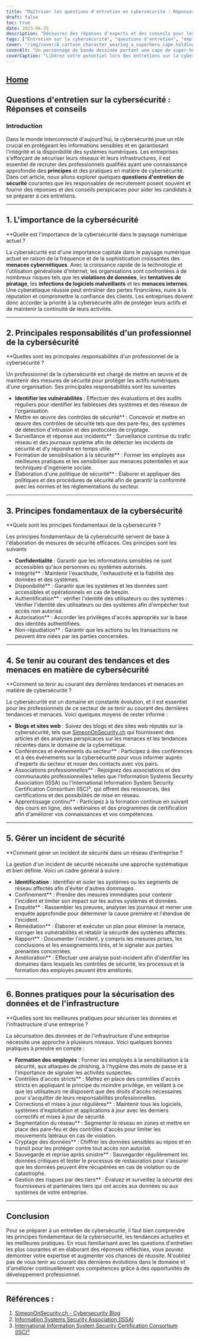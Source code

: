 ```yaml
---
title: "Maîtriser les questions d'entretien en cybersécurité : Réponses et conseils pour réussir"
draft: false
toc: true
date: 2023-06-25
description: "Découvrez des réponses d'experts et des conseils pour les questions d'entretien les plus courantes en matière de cybersécurité, afin de garantir votre réussite sur le marché du travail concurrentiel."
tags: ["Entretien sur la cybersécurité", "questions d'entretien", "emploi en cybersécurité", "carrière en cybersécurité", "conseils en matière de cybersécurité", "compétences en matière de cybersécurité", "professionnel de la cybersécurité", "tendances en matière de cybersécurité", "meilleures pratiques en matière de cybersécurité", "principes de cybersécurité", "certifications en cybersécurité", "blogs sur la cybersécurité", "conférences sur la cybersécurité", "éducation à la cybersécurité", "menaces de cybersécurité", "sécurité des réseaux", "la sécurité des données", "incident response", "contrôles de sécurité", "formation des employés", "les contrôles d'accès", "cryptage des données", "segmentation du réseau", "sauvegarde et récupération", "gestion des risques pour les tiers", "sensibilisation à la cybersécurité", "mises à jour sur la cybersécurité", "vulnérabilités en matière de cybersécurité", "réglementation en matière de cybersécurité"]
cover: "/img/cover/A_cartoon_character_wearing_a_superhero_cape_holding_a_shie.png"
coverAlt: "Un personnage de bande dessinée portant une cape de super-héros et tenant un bouclier sur lequel figure un symbole de cadenas."
coverCaption: "Libérez votre potentiel lors des entretiens sur la cybersécurité."
---
```


## [Home](/cyber-security-career-playbook-start/)

## Questions d'entretien sur la cybersécurité : Réponses et conseils

### Introduction

Dans le monde interconnecté d'aujourd'hui, la cybersécurité joue un rôle crucial en protégeant les informations sensibles et en garantissant l'intégrité et la disponibilité des systèmes numériques. Les entreprises s'efforçant de sécuriser leurs réseaux et leurs infrastructures, il est essentiel de recruter des professionnels qualifiés ayant une connaissance approfondie des **principes** et des pratiques en matière de cybersécurité. Dans cet article, nous allons explorer quelques **questions d'entretien de sécurité** courantes que les responsables de recrutement posent souvent et fournir des réponses et des conseils perspicaces pour aider les candidats à se préparer à ces entretiens.

______

## 1. L'importance de la cybersécurité

**Quelle est l'importance de la cybersécurité dans le paysage numérique actuel ?

La cybersécurité est d'une importance capitale dans le paysage numérique actuel en raison de la fréquence et de la sophistication croissantes des **menaces cybernétiques**. Avec la croissance rapide de la technologie et l'utilisation généralisée d'Internet, les organisations sont confrontées à de nombreux risques tels que les **violations de données**, les **tentatives de piratage**, les **infections de logiciels malveillants** et les **menaces internes**. Une cyberattaque réussie peut entraîner des pertes financières, nuire à la réputation et compromettre la confiance des clients. Les entreprises doivent donc accorder la priorité à la cybersécurité afin de protéger leurs actifs et de maintenir la continuité de leurs activités.

______

## 2. Principales responsabilités d'un professionnel de la cybersécurité

**Quelles sont les principales responsabilités d'un professionnel de la cybersécurité ?

Un professionnel de la cybersécurité est chargé de mettre en œuvre et de maintenir des mesures de sécurité pour protéger les actifs numériques d'une organisation. Ses principales responsabilités sont les suivantes

- **Identifier les vulnérabilités** : Effectuer des évaluations et des audits réguliers pour identifier les faiblesses des systèmes et des réseaux de l'organisation.
- Mettre en œuvre des contrôles de sécurité** : Concevoir et mettre en œuvre des contrôles de sécurité tels que des pare-feu, des systèmes de détection d'intrusion et des protocoles de cryptage.
- Surveillance et réponse aux incidents** : Surveillance continue du trafic réseau et des journaux système afin de détecter les incidents de sécurité et d'y répondre en temps utile.
- Formation de sensibilisation à la sécurité** : Former les employés aux meilleures pratiques et les sensibiliser aux menaces potentielles et aux techniques d'ingénierie sociale.
- Élaboration d'une politique de sécurité** : Élaborer et appliquer des politiques et des procédures de sécurité afin de garantir la conformité avec les normes et les réglementations du secteur.

______

## 3. Principes fondamentaux de la cybersécurité

**Quels sont les principes fondamentaux de la cybersécurité ?

Les principes fondamentaux de la cybersécurité servent de base à l'élaboration de mesures de sécurité efficaces. Ces principes sont les suivants

- **Confidentialité** : Garantir que les informations sensibles ne sont accessibles qu'aux personnes ou systèmes autorisés.
- Intégrité** : Maintenir l'exactitude, l'exhaustivité et la fiabilité des données et des systèmes.
- Disponibilité** : Garantir que les systèmes et les données sont accessibles et opérationnels en cas de besoin.
- Authentification** : vérifier l'identité des utilisateurs ou des systèmes : Vérifier l'identité des utilisateurs ou des systèmes afin d'empêcher tout accès non autorisé.
- Autorisation** : Accorder les privilèges d'accès appropriés sur la base des identités authentifiées.
- Non-répudiation** : Garantir que les actions ou les transactions ne peuvent être niées par les parties concernées.

______

## 4. Se tenir au courant des tendances et des menaces en matière de cybersécurité

**Comment se tenir au courant des dernières tendances et menaces en matière de cybersécurité ?

La cybersécurité est un domaine en constante évolution, et il est essentiel pour les professionnels de ce secteur de se tenir au courant des dernières tendances et menaces. Voici quelques moyens de rester informé :

- **Blogs et sites web** : Suivez des blogs et des sites web réputés sur la cybersécurité, tels que [SimeonOnSecurity.ch](https://www.simeononsecurity.ch/) qui fournissent des articles et des analyses perspicaces sur les menaces et les tendances récentes dans le domaine de la cybernétique.
- Conférences et événements du secteur** : Participez à des conférences et à des événements sur la cybersécurité pour vous informer auprès d'experts du secteur et nouer des contacts avec vos pairs.
- Associations professionnelles** : Rejoignez des associations et des communautés professionnelles telles que l'Information Systems Security Association (ISSA) ou l'International Information System Security Certification Consortium (ISC)², qui offrent des ressources, des certifications et des possibilités de mise en réseau.
- Apprentissage continu** : Participez à la formation continue en suivant des cours en ligne, des webinaires et des programmes de certification afin d'améliorer vos connaissances et vos compétences.

______

## 5. Gérer un incident de sécurité

**Comment gérer un incident de sécurité dans un réseau d'entreprise ?

La gestion d'un incident de sécurité nécessite une approche systématique et bien définie. Voici un cadre général à suivre :

- **Identification** : Identifier et isoler les systèmes ou les segments de réseau affectés afin d'éviter d'autres dommages.
- Confinement** : Prendre des mesures immédiates pour contenir l'incident et limiter son impact sur les autres systèmes et données.
- Enquête** : Rassembler les preuves, analyser les journaux et mener une enquête approfondie pour déterminer la cause première et l'étendue de l'incident.
- Remédiation** : Élaborer et exécuter un plan pour éliminer la menace, corriger les vulnérabilités et rétablir la sécurité des systèmes affectés.
- Rapport** : Documenter l'incident, y compris les mesures prises, les conclusions et les enseignements tirés, et le signaler aux parties prenantes concernées.
- Amélioration** : Effectuer une analyse post-incident afin d'identifier les domaines dans lesquels les contrôles de sécurité, les processus et la formation des employés peuvent être améliorés.

______

## 6. Bonnes pratiques pour la sécurisation des données et de l'infrastructure

**Quelles sont les meilleures pratiques pour sécuriser les données et l'infrastructure d'une entreprise ?

La sécurisation des données et de l'infrastructure d'une entreprise nécessite une approche à plusieurs niveaux. Voici quelques bonnes pratiques à prendre en compte :

- **Formation des employés** : Former les employés à la sensibilisation à la sécurité, aux attaques de phishing, à l'hygiène des mots de passe et à l'importance de signaler les activités suspectes.
- Contrôles d'accès stricts** : Mettez en place des contrôles d'accès stricts en appliquant le principe du moindre privilège, en veillant à ce que les utilisateurs ne disposent que des droits d'accès nécessaires pour s'acquitter de leurs responsabilités professionnelles.
- Corrections et mises à jour régulières** : Maintenir tous les logiciels, systèmes d'exploitation et applications à jour avec les derniers correctifs et mises à jour de sécurité.
- Segmentation du réseau** : Segmenter le réseau en zones et mettre en place des pare-feu et des contrôles d'accès pour limiter les mouvements latéraux en cas de violation.
- Cryptage des données** : Chiffrer les données sensibles au repos et en transit pour les protéger contre tout accès non autorisé.
- Sauvegarde et reprise après sinistre** : Sauvegarder régulièrement les données critiques et tester le processus de restauration pour s'assurer que les données peuvent être récupérées en cas de violation ou de catastrophe.
- Gestion des risques par des tiers** : Évaluez et surveillez la sécurité des fournisseurs et partenaires tiers qui ont accès aux données ou aux systèmes de votre entreprise.

______

## Conclusion

Pour se préparer à un entretien de cybersécurité, il faut bien comprendre les principes fondamentaux de la cybersécurité, les tendances actuelles et les meilleures pratiques. En vous familiarisant avec les questions d'entretien les plus courantes et en élaborant des réponses réfléchies, vous pouvez démontrer votre expertise et augmenter vos chances de réussite. N'oubliez pas de vous tenir au courant des dernières évolutions dans le domaine et d'améliorer continuellement vos compétences grâce à des opportunités de développement professionnel.

______

## Références :

1. [SimeonOnSecurity.ch - Cybersecurity Blog](https://www.simeononsecurity.ch/)
2. [Information Systems Security Association (ISSA)](https://www.issa.org/)
3. [International Information System Security Certification Consortium (ISC)²](https://www.isc2.org/)
